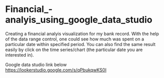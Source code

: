 # Financial_-analyis_using_google_data_studio

Creating a financial analyis visualization for my bank record. With the help of the data range control, one could see how much was spent on a particular 
date within specified period. You can also find the same result easily by click on the time series/chart (the particular date you are interested in).


Google data studio link below
https://lookerstudio.google.com/s/qPbukqwKS0I
